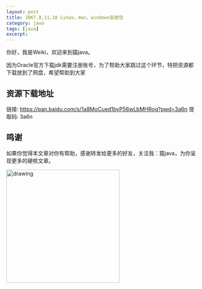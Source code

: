 ```yaml
---
layout: post
title: JDK7,8,11,18 Linux，mac，windows安装包
category: java
tags: [java]
excerpt:
---
```

你好，我是Weiki，欢迎来到猿java。

因为Oracle官方下载jdk需要注册账号，为了帮助大家跳过这个环节，特把资源都下载放到了网盘，希望帮助到大家

##  资源下载地址
链接: https://pan.baidu.com/s/1a8MoCued1byP56wLbMHRog?pwd=3a6n 提取码: 3a6n

## 鸣谢
如果你觉得本文章对你有帮助，感谢转发给更多的好友，关注我：猿java，为你呈现更多的硬核文章。

<img src="https://yuanjava.cn/assets/img/pub.jpg" alt="drawing" style="width:300px;"/>
